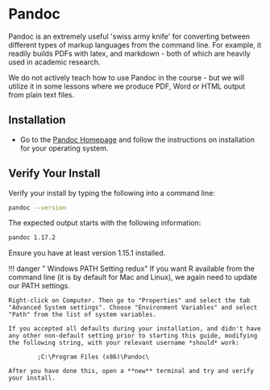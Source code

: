 # Pandoc

Pandoc is an extremely useful 'swiss army knife' for converting between different types of markup languages from the command line.
For example, it readily builds PDFs with latex, and markdown - both of which are heavily used in academic research.

We do not actively teach how to use Pandoc in the course - but we will utilize it in some lessons where we produce PDF, Word or HTML output from plain text files.

## Installation

*   Go to the [Pandoc Homepage](https://pandoc.org/) and follow the instructions on installation for your operating system.

## Verify Your Install

Verify your install by typing the following into a command line:
```bash
pandoc --version
```
The expected output starts with the following information:
```bash
pandoc 1.17.2
```
Ensure you have at least version 1.15.1 installed.

!!! danger " Windows PATH Setting redux"
    If you want R available from the command line (it is by default for Mac and Linux), we again need to update our PATH settings.

    Right-click on Computer. Then go to "Properties" and select the tab "Advanced System settings". Choose "Environment Variables" and select "Path" from the list of system variables.

    If you accepted all defaults during your installation, and didn't have any other non-default setting prior to starting this guide, modifying the following string, with your relevant username *should* work:

            ;C:\Program Files (x86)\Pandoc\

    After you have done this, open a **new** terminal and try and verify your install.
